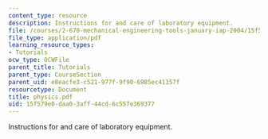 ```yaml
---
content_type: resource
description: Instructions for and care of laboratory equipment.
file: /courses/2-670-mechanical-engineering-tools-january-iap-2004/15f579e0daa03aff44cd6c557e369377_physics.pdf
file_type: application/pdf
learning_resource_types:
- Tutorials
ocw_type: OCWFile
parent_title: Tutorials
parent_type: CourseSection
parent_uid: e8eacfe3-c521-977f-9f90-6985ec41157f
resourcetype: Document
title: physics.pdf
uid: 15f579e0-daa0-3aff-44cd-6c557e369377
---
```

Instructions for and care of laboratory equipment.


